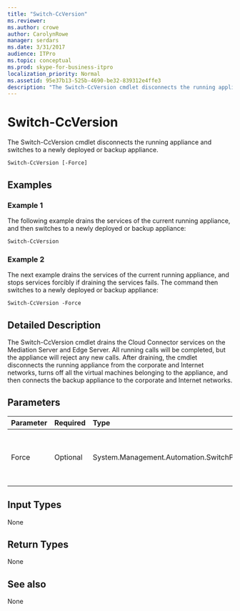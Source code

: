 ```yaml
---
title: "Switch-CcVersion"
ms.reviewer: 
ms.author: crowe
author: CarolynRowe
manager: serdars
ms.date: 3/31/2017
audience: ITPro
ms.topic: conceptual
ms.prod: skype-for-business-itpro
localization_priority: Normal
ms.assetid: 95e37b13-525b-4690-be32-839312e4ffe3
description: "The Switch-CcVersion cmdlet disconnects the running appliance and switches to a newly deployed or backup appliance."
---
```


# Switch-CcVersion
 
The Switch-CcVersion cmdlet disconnects the running appliance and switches to a newly deployed or backup appliance. 
  
```
Switch-CcVersion [-Force]
```

## Examples
<a name="Examples"> </a>

### Example 1

The following example drains the services of the current running appliance, and then switches to a newly deployed or backup appliance:
  
```
Switch-CcVersion
```

### Example 2

The next example drains the services of the current running appliance, and stops services forcibly if draining the services fails. The command then switches to a newly deployed or backup appliance:
  
```
Switch-CcVersion -Force
```

## Detailed Description
<a name="DetailedDescription"> </a>

The Switch-CcVersion cmdlet drains the Cloud Connector services on the Mediation Server and Edge Server. All running calls will be completed, but the appliance will reject any new calls. After draining, the cmdlet disconnects the running appliance from the corporate and Internet networks, turns off all the virtual machines belonging to the appliance, and then connects the backup appliance to the corporate and Internet networks.
  
## Parameters
<a name="DetailedDescription"> </a>

|**Parameter**|**Required**|**Type**|**Description**|
|:-----|:-----|:-----|:-----|
| Force <br/> | Optional <br/> |System.Management.Automation.SwitchParameter  <br/> | Stops services forcibly if draining the services fails. <br/> |
   
## Input Types
<a name="InputTypes"> </a>

None
  
## Return Types
<a name="ReturnTypes"> </a>

None
  
## See also
<a name="ReturnTypes"> </a>

None
  


